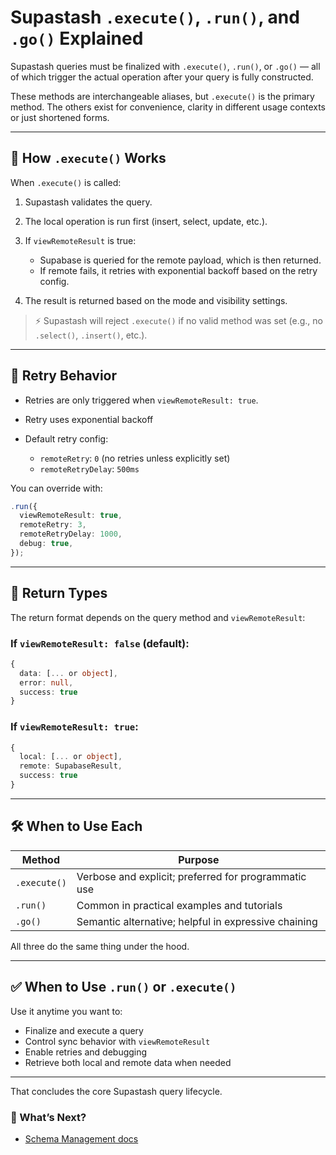 # Supastash `.execute()`, `.run()`, and `.go()` Explained

Supastash queries must be finalized with `.execute()`, `.run()`, or `.go()` — all of which trigger the actual operation after your query is fully constructed.

These methods are interchangeable aliases, but `.execute()` is the primary method. The others exist for convenience, clarity in different usage contexts or just shortened forms.

---

## 🧠 How `.execute()` Works

When `.execute()` is called:

1. Supastash validates the query.
2. The local operation is run first (insert, select, update, etc.).
3. If `viewRemoteResult` is true:

   - Supabase is queried for the remote payload, which is then returned.
   - If remote fails, it retries with exponential backoff based on the retry config.

4. The result is returned based on the mode and visibility settings.

> ⚡ Supastash will reject `.execute()` if no valid method was set (e.g., no `.select()`, `.insert()`, etc.).

---

## 🔁 Retry Behavior

- Retries are only triggered when `viewRemoteResult: true`.
- Retry uses exponential backoff
- Default retry config:

  - `remoteRetry`: `0` (no retries unless explicitly set)
  - `remoteRetryDelay`: `500ms`

You can override with:

```ts
.run({
  viewRemoteResult: true,
  remoteRetry: 3,
  remoteRetryDelay: 1000,
  debug: true,
});
```

---

## 🧾 Return Types

The return format depends on the query method and `viewRemoteResult`:

### If `viewRemoteResult: false` (default):

```ts
{
  data: [... or object],
  error: null,
  success: true
}
```

### If `viewRemoteResult: true`:

```ts
{
  local: [... or object],
  remote: SupabaseResult,
  success: true
}
```

---

## 🛠 When to Use Each

| Method       | Purpose                                              |
| ------------ | ---------------------------------------------------- |
| `.execute()` | Verbose and explicit; preferred for programmatic use |
| `.run()`     | Common in practical examples and tutorials           |
| `.go()`      | Semantic alternative; helpful in expressive chaining |

All three do the same thing under the hood.

---

## ✅ When to Use `.run()` or `.execute()`

Use it anytime you want to:

- Finalize and execute a query
- Control sync behavior with `viewRemoteResult`
- Enable retries and debugging
- Retrieve both local and remote data when needed

---

That concludes the core Supastash query lifecycle.

### 🔗 What’s Next?

- [Schema Management docs](./schema-management.md)
